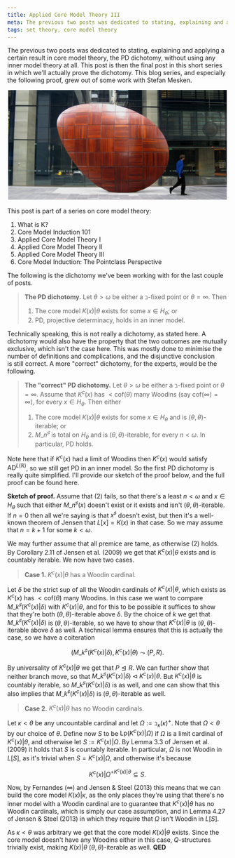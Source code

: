 ```yaml
---
title: Applied Core Model Theory III
meta: The previous two posts was dedicated to stating, explaining and applying a certain result in core model theory, the PD dichotomy, without using any inner model theory at all. This post is then the final post in this short series in which we'll actually prove the dichotomy. This blog series, and especially the following proof, grew out of some work with Stefan Mesken.
tags: set theory, core model theory
---
```


The previous two posts was dedicated to stating, explaining and applying a certain
result in core model theory, the PD dichotomy, without using any inner model theory at
all. This post is then the final post in this short series in which we'll actually
prove the dichotomy. This blog series, and especially the following proof, grew out of
some work with Stefan Mesken.

<center>
  <img src="/src/assets/img/applied-core-model-theory-iii.webp" alt="A picture of a big
  red rock with engraved squares, and a glass building in the background. The
  photograph is called 'Kernel', by Stuart Green."
  style="width: min(500px, 100%);" />
</center>

This post is part of a series on core model theory:

1. <router-link to="/posts/2017-04-26-what-is-k">What is K?</router-link>
2. <router-link to="2018-05-10-core-model-induction-101">Core Model Induction
   101</router-link>
3. <router-link to="2018-10-22-applied-core-model-theory-i">Applied Core Model
   Theory I</router-link>
4. <router-link to="2018-11-13-applied-core-model-theory-ii">Applied Core Model
   Theory II</router-link>
5. Applied Core Model Theory III
6. <router-link to="2019-03-31-core-model-induction-the-pointclass-perspective">Core
   Model Induction: The Pointclass Perspective</router-link>

The following is the dichotomy we've been working with for the last couple of posts.

> **The PD dichotomy.** Let $\theta>\omega$ be either a $\beth$-fixed point or
> $\theta=\infty$. Then
>
> 1. The core model $K(x)|\theta$ exists for some $x\in H_\theta$; or
> 2. $\textsf{PD}$, projective determinacy, holds in an inner model.

Technically speaking, this is not really a dichotomy, as stated here. A dichotomy would
also have the property that the two outcomes are mutually exclusive, which isn't the
case here. This was mostly done to minimise the number of definitions and
complications, and the disjunctive conclusion is still correct. A more "correct"
dichotomy, for the experts, would be the following.

> **The "correct" PD dichotomy.** Let $\theta>\omega$ be either a $\beth$-fixed point
> or $\theta=\infty$. Assume that $K^c(x)$ has $<\text{cof}(\theta)$
> many Woodins (say $\text{cof}(\infty)=\infty$), for every $x\in H_\theta$.
> Then either
>
> 1. The core model $K(x)|\theta$ exists for some $x\in H_\theta$ and is
>    $(\theta,\theta)$-iterable; or
> 2. $M\_n^\sharp$ is total on $H_\theta$ and is $(\theta,\theta)$-iterable, for every
>    $n<\omega$. In particular, $\textsf{PD}$ holds.

Note here that if $K^c(x)$ had a limit of Woodins then $K^c(x)$ would satisfy
$\textsf{AD}^{L(\mathbb R)}$, so we still get $\textsf{PD}$ in an inner model. So the
first $\textsf{PD}$ dichotomy is really quite simplified. I'll provide our sketch of
the proof below, and the full proof can be found here.

**Sketch of proof.** Assume that (2) fails, so that there's a least $n<\omega$ and
$x\in H_\theta$ such that either $M\_n^\sharp(x)$ doesn't exist or it exists and isn't
$(\theta,\theta)$-iterable. If $n=0$ then all we're saying is that $x^\sharp$ doesn't
exist, but then it's a well-known theorem of Jensen that $L[x]=K(x)$ in that case. So
we may assume that $n=k+1$ for some $k<\omega$.

We may further assume that all premice are tame, as otherwise (2) holds. By Corollary
2.11 of Jensen et al. (2009) we get that $K^c(x)|\theta$ exists and is countably
iterable. We now have two cases.

> **Case 1.** $K^c(x)|\theta$ has a Woodin cardinal.

Let $\delta$ be the strict sup of all the Woodin cardinals of $K^c(x)|\theta$, which
exists as $K^c(x)$ has $<\text{cof}(\theta)$ many Woodins. In this case we want to
compare $M\_k^\sharp(K^c(x)|\delta)$ with $K^c(x)|\theta$, and for this to be possible
it suffices to show that they're both $(\theta,\theta)$-iterable above $\delta$. By the
choice of $k$ we get that $M\_k^\sharp(K^c(x)|\delta)$ is $(\theta,\theta)$-iterable, so
we have to show that $K^c(x)|\theta$ is $(\theta,\theta)$-iterable above $\delta$ as
well. A technical lemma ensures that this is actually the case, so we have a
coiteration

$$ (M\_k^\sharp(K^c(x)|\delta),K^c(x)|\theta)\leadsto (P,R). $$

By universality of $K^c(x)|\theta$ we get that $P\trianglelefteq R$.
We can further show that neither branch move, so that
$M\_k^\sharp(K^c(x)|\delta)\triangleleft K^c(x)|\theta$. But $K^c(x)|\theta$ is
countably iterable, so $M\_k^\sharp(K^c(x)|\delta)$ is as well, and one can show that
this also implies that $M\_k^\sharp(K^c(x)|\delta)$ is $(\theta,\theta)$-iterable as
well.

> **Case 2.** $K^c(x)|\theta$ has no Woodin cardinals.

Let $\kappa<\theta$ be any uncountable cardinal and let
$\Omega:=\beth_\kappa(\kappa)^+$. Note that $\Omega<\theta$ by our choice of $\theta$.
Define now $S$ to be $\text{Lp}(K^c(x)|\Omega)$ if $\Omega$ is a limit
cardinal of $K^c(x)|\theta$, and otherwise let $S:=K^c(x)|\Omega$. By Lemma
3.3 of Jensen et al. (2009) it holds that $S$ is countably iterable. In
particular, $\Omega$ is not Woodin in $L[S]$, as it's trivial when $S=K^c(x)|\Omega$,
and otherwise it's because

$$ K^c(x)|\Omega^{+K^c(x)|\theta}\subseteq S. $$

Now, by Fernandes ($\infty$) and Jensen & Steel (2013) this means that we can build the
core model $K(x)|\kappa$, as the only places they're using that there's no inner model
with a Woodin cardinal are to guarantee that $K^c(x)|\theta$ has no Woodin cardinals,
which is simply our case assumption, and in Lemma 4.27 of Jensen & Steel (2013) in
which they require that $\Omega$ isn't Woodin in $L[S]$.

As $\kappa<\theta$ was arbitrary we get that the core model $K(x)|\theta$ exists. Since
the core model doesn't have any Woodins either in this case, $Q$-structures
trivially exist, making $K(x)|\theta$ $(\theta,\theta)$-iterable as well. **QED**
